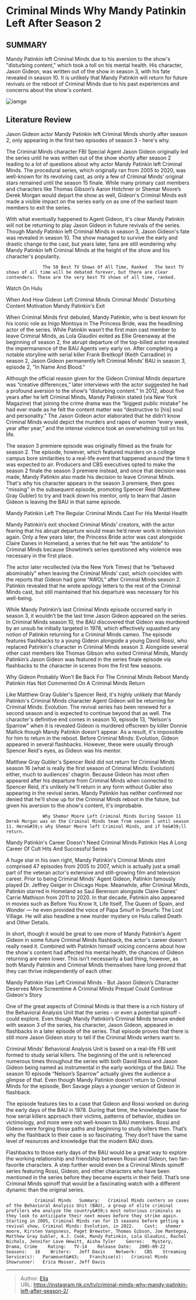 # Criminal Minds Why Mandy Patinkin Left After Season 2


## SUMMARY 



  Mandy Patinkin left Criminal Minds due to his aversion to the show&#39;s &#34;disturbing content,&#34; which took a toll on his mental health.   His character, Jason Gideon, was written out of the show in season 3, with his fate revealed in season 10.   It is unlikely that Mandy Patinkin will return for future revivals or the reboot of Criminal Minds due to his past experiences and concerns about the show&#39;s content.  

![iamge](https://static1.srcdn.com/wordpress/wp-content/uploads/2024/01/1-9.jpg)

## Literature Review
Jason Gideon actor Mandy Patinkin left Criminal Minds shortly after season 2, only appearing in the first two episodes of season 3 - here&#39;s why.




The Criminal Minds character FBI Special Agent Jason Gideon originally led the series until he was written out of the show shortly after season 2 leading to a lot of questions about why actor Mandy Patinkin left Criminal Minds. The procedural series, which originally ran from 2005 to 2020, was well-known for its revolving cast, as only a few of Criminal Minds’ original stars remained until the season 15 finale. While many primary cast members and characters like Thomas Gibson’s Aaron Hotchner or Shemar Moore’s Derek Morgan would depart the show as well, Gideon&#39;s Criminal Minds exit made a visible impact on the series early on as one of the earliest team members to exit the series.




With what eventually happened to Agent Gideon, it&#39;s clear Mandy Patinkin will not be returning to play Jason Gideon in future revivals of the series. Though Mandy Patinkin left Criminal Minds in season 3, Jason Gideon&#39;s fate was revealed in season 10. The show managed to survive the early and drastic change to the cast, but years later, fans are still wondering why Mandy Patinkin left Criminal Minds at the height of the show and his character&#39;s popularity.

                  The 50 Best TV Shows Of All Time, Ranked   The best TV shows of all time will be debated forever, but there are clear contenders. These are the very best TV shows of all time, ranked.    

Watch On Hulu


 When And How Gideon Left Criminal Minds 
Criminal Minds&#39; Disturbing Content Motivation Mandy Patinkin&#39;s Exit
         

When Criminal Minds first debuted, Mandy Patinkin, who is best known for his iconic role as Inigo Montoya in The Princess Bride, was the headlining actor of the series. While Patinkin wasn’t the first main cast member to leave Criminal Minds, as Lola Glaudini exited as Ellie Greenaway at the beginning of season 2, the abrupt departure of the top-billed actor revealed the impermanence of the BAU Agents very early on. After completing a notable storyline with serial killer Frank Breitkopf (Keith Carradine) in season 2, Jason Gideon permanently left Criminal Minds’ BAU in season 3, episode 2, &#34;In Name And Blood.&#34;




Although the official reason given for the Gideon Criminal Minds departure was “creative differences,” later interviews with the actor suggested he had a profound aversion to the show’s “disturbing content.” In 2012, about five years after he left Criminal Minds, Mandy Patinkin stated (via New York Magazine) that joining the crime drama was the “biggest public mistake” he had ever made as he felt the content matter was “destructive to [his] soul and personality.” The Jason Gideon actor elaborated that he didn’t know Criminal Minds would depict the murders and rapes of women “every week, year after year,” and the intense violence took an overwhelming toll on his life.

The season 3 premiere episode was originally filmed as the finale for season 2. The episode, however, which featured murders on a college campus bore similarities to a real-life event that happened around the time it was expected to air. Producers and CBS executives opted to make the season 2 finale the season 3 premiere instead, and once that decision was made, Mandy Patinkin also made his decision to leave Criminal Minds. That&#39;s why his character appears in the season 3 premiere, then goes &#34;missing&#34; in the subsequent episode, promoting Spencer Reid (Matthew Gray Gubler) to try and track down his mentor, only to learn that Jason Gideon is leaving the BAU in that same episode.






 Mandy Patinkin Left The Regular Criminal Minds Cast For His Mental Health 
          

Mandy Patinkin’s exit shocked Criminal Minds’ creators, with the actor fearing that his abrupt departure would mean he’d never work in television again. Only a few years later, the Princess Bride actor was cast alongside Claire Danes in Homeland, a series that he felt was “the antidote” to Criminal Minds because Showtime’s series questioned why violence was necessary in the first place.

The actor later recollected (via the New York Times) that he “behaved abominably” when leaving the Criminal Minds’ cast, which coincides with the reports that Gideon had gone “AWOL” after Criminal Minds season 2. Patinkin revealed that he wrote apology letters to the rest of the Criminal Minds cast, but still maintained that his departure was necessary for his well-being.




While Mandy Patinkin’s last Criminal Minds episode occurred early in season 3, it wouldn’t be the last time Jason Gideon appeared on the series. In Criminal Minds season 10, the BAU discovered that Gideon was murdered by an unsub he initially targeted in 1978, which effectively squashed any notion of Patinkin returning for a Criminal Minds cameo. The episode features flashbacks to a young Gideon alongside a young David Rossi, who replaced Patinkin&#39;s character in Criminal Minds season 3. Alongside several other cast members like Thomas Gibson who exited Criminal Minds, Mandy Patinkin’s Jason Gideon was featured in the series finale episode via flashbacks to the character in scenes from the first few seasons.



 Why Gideon Probably Won&#39;t Be Back For The Criminal Minds Reboot 
Mandy Patinkin Has Not Commented On A Criminal Minds Return
          

Like Matthew Gray Gubler&#39;s Spencer Reid, it&#39;s highly unlikely that Mandy Patinkin&#39;s Criminal Minds character Agent Gideon will be returning for Criminal Minds: Evolution. The revival series has been renewed for a second season and is expected to continue beyond that as well. The character&#39;s definitive end comes in season 10, episode 13, &#34;Nelson&#39;s Sparrow&#34; when it is revealed Gideon is murdered offscreen by killer Donnie Mallick though Mandy Patinkin doesn&#39;t appear. As a result, it&#39;s impossible for him to return in the reboot. Before Criminal Minds: Evolution, Gideon appeared in several flashbacks. However, these were usually through Spencer Reid&#39;s eyes, as Gideon was his mentor.




Matthew Gray Gubler&#39;s Spencer Reid did not return for Criminal Minds season 16 (what is really the first season of Criminal Minds: Evolution) either, much to audiences&#39; chagrin. Because Gideon has most often appeared after his departure from Criminal Minds when connected to Spencer Reid, it&#39;s unlikely he&#39;ll return in any form without Gubler also appearing in the revival series. Mandy Patinkin has neither confirmed nor denied that he&#39;ll show up for the Criminal Minds reboot in the future, but given his aversion to the show&#39;s content, it&#39;s improbable.

                  Why Shemar Moore Left Criminal Minds During Season 11   Derek Morgan was on the Criminal Minds team from season 1 until season 11. Here&#39;s why Shemar Moore left Criminal Minds, and if he&#39;ll return.    



 Mandy Patinkin&#39;s Career Doesn&#39;t Need Criminal Minds 
Patinkin Has A Long Career Of Cult Hits And Successful Series
         




A huge star in his own right, Mandy Patinkin&#39;s Criminal Minds stint comprised 47 episodes from 2005 to 2007, which is actually just a small part of the veteran actor&#39;s extensive and still-growing film and television career. Prior to being Criminal Minds&#39; Agent Gideon, Patinkin famously played Dr. Jeffrey Geiger in Chicago Hope. Meanwhile, after Criminal Minds, Patinkin starred in Homeland as Saul Berenson alongside Claire Danes&#39; Carrie Mathison from 2011 to 2020. In that decade, Patinkin also appeared in movies such as Before You Know It, Life Itself, The Queen of Spain, and Wonder — he even provided the voice of Papa Smurf in Smurfs: The Lost Village. He will also headline a new murder mystery on Hulu called Death and Other Details.

In short, though it would be great to see more of Mandy Patinkin&#39;s Agent Gideon in some future Criminal Minds flashback, the actor&#39;s career doesn&#39;t really need it. Combined with Patinkin himself voicing concerns about how the show&#39;s content had affected his mental health, the chances of Gideon returning are even lower. This isn&#39;t necessarily a bad thing, however, as both Mandy Patinkin and Criminal Minds themselves have long proved that they can thrive independently of each other.






 Mandy Patinkin Has Left Criminal Minds - But Jason Gideon’s Character Deserves More Screentime 
A Criminal Minds Prequel Could Continue Gideon&#39;s Story
          

One of the great aspects of Criminal Minds is that there is a rich history of the Behavioral Analysis Unit that the series - or even a potential spinoff - could explore. Even though Mandy Patinkin’s Criminal Minds tenure ended with season 3 of the series, his character, Jason Gideon, appeared in flashbacks in a later episode of the series. That episode proves that there is still more Jason Gideon story to tell if the Criminal Minds writers want to.

Criminal Minds’ Behavioral Analysis Unit is based on a real-life FBI unit formed to study serial killers. The beginning of the unit is referenced numerous times throughout the series with both David Rossi and Jason Gideon being named as instrumental in the early workings of the BAU. The season 10 episode “Nelson’s Sparrow” actually gives the audience a glimpse of that. Even though Mandy Patinkin doesn’t return to Criminal Minds for the episode, Ben Savage plays a younger version of Gideon in flashback.




The episode features ties to a case that Gideon and Rossi worked on during the early days of the BAU in 1978. During that time, the knowledge base for how serial killers approach their victims, patterns of behavior, studies on victimology, and more were not well-known to BAU members. Rossi and Gideon were forging those paths and beginning to study killers then. That’s why the flashback to their case is so fascinating. They don’t have the same level of resources and knowledge that the modern BAU does.

Flashbacks to those early days of the BAU would be a great way to explore the working relationship and friendship between Rossi and Gideon, two fan-favorite characters. A step further would even be a Criminal Minds spinoff series featuring Rossi, Gideon, and other characters who have been mentioned in the series before they became experts in their field. That’s one Criminal Minds spinoff that would be a fascinating watch with a different dynamic than the original series.

               Criminal Minds   Summary:   Criminal Minds centers on cases of the Behavioral Analysis Unit (BAU), a group of elite criminal profilers who analyze the country&#39;s most notorious criminals as they look to anticipate their next moves before they strike again. Starting in 2005, Criminal Minds ran for 15 seasons before getting a revival show, Criminal Minds: Evolution, in 2022.    Cast:   shemar moore, Kirsten Vangsness, Paget Brewster, Thomas Gibson, Joe Mantegna, Matthew Gray Gubler, A.J. Cook, Mandy Patinkin, Lola Glaudini, Rachel Nichols, Jennifer Love Hewitt, Aisha Tyler    Genres:   Mystery, Drama, Crime    Rating:   TV-14    Release Date:   2005-09-22    Seasons:   16    Writers:   Jeff Davis    Network:   CBS    Streaming Service(s):   Paramount&#43;    Franchise(s):   Criminal Minds    Showrunner:   Erica Messer, Jeff Davis      

---

> Author: [Ella](https://instagram.hk.cn/)  
> URL: https://instagram.hk.cn/tv/criminal-minds-why-mandy-patinkin-left-after-season-2/  

